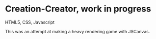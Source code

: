 # Creation-Creator, work in progress
HTML5, CSS, Javascript

This was an attempt at making a heavy rendering game with JSCanvas.
